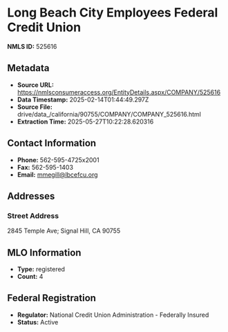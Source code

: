 # Long Beach City Employees Federal Credit Union

**NMLS ID:** 525616

## Metadata
- **Source URL:** https://nmlsconsumeraccess.org/EntityDetails.aspx/COMPANY/525616
- **Data Timestamp:** 2025-02-14T01:44:49.297Z
- **Source File:** drive/data_/california/90755/COMPANY/COMPANY_525616.html
- **Extraction Time:** 2025-05-27T10:22:28.620316

## Contact Information
- **Phone:** 562-595-4725x2001
- **Fax:** 562-595-1403
- **Email:** mmegill@lbcefcu.org

## Addresses
### Street Address
2845 Temple Ave; Signal Hill, CA 90755

## MLO Information
- **Type:** registered
- **Count:** 4

## Federal Registration
- **Regulator:** National Credit Union Administration - Federally Insured
- **Status:** Active

